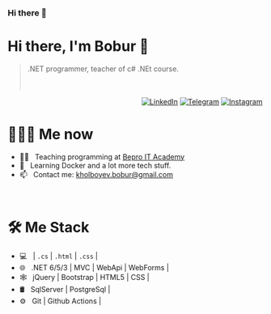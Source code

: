 ### Hi there 👋


# Hi there, I'm Bobur 👋

> .NET programmer, teacher of c# .NEt course.
<br/><br/><br/>

<p align="end">
<a href="https://www.linkedin.com/in/bobur-kholboyev/"><img alt="LinkedIn" src="https://img.shields.io/badge/LinkedIn-gray?style=flat-square&logo=linkedin"></a>
<a href="https://t.me/Bobur_bl"><img alt="Telegram" src="https://img.shields.io/badge/telegram-gray?style=flat-square&logo=telegram"></a>
<a href="https://instagram.com/kholboyev_bobur"><img alt="Instagram" src="https://img.shields.io/badge/instagram-gray?style=flat-square&logo=instagram"></a>
</p>

<h1> 👨🏻‍💻 Me now </h1>

- 👨‍🏫 &nbsp; Teaching programming at [Bepro IT Academy](https://https://beproedu.uz/)
- 🌱 &nbsp; Learning Docker and a lot more tech stuff.
- 📫 &nbsp; Contact me: kholboyev.bobur@gmail.com

<br/>

<h1>🛠 Me Stack</h1>

- 💻 &nbsp;  | `.cs` | `.html` | `.css` | 
- 🌐 &nbsp; .NET 6/5/3 | MVC | WebApi | WebForms | 
- 🕸 &nbsp; jQuery | Bootstrap | HTML5 | CSS | 
- 🛢 &nbsp; SqlServer | PostgreSql | 
- ⚙️ &nbsp; Git | Github Actions | 

<br/>


